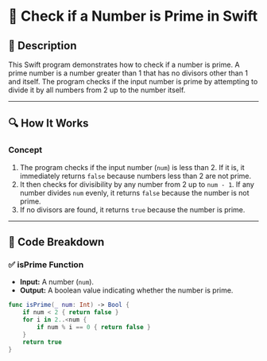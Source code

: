 # 📌 Check if a Number is Prime in Swift

## 🚀 Description
This Swift program demonstrates how to check if a number is prime. A prime number is a number greater than 1 that has no divisors other than 1 and itself. The program checks if the input number is prime by attempting to divide it by all numbers from 2 up to the number itself.

---

## 🔍 How It Works

### **Concept**
1. The program checks if the input number (`num`) is less than 2. If it is, it immediately returns `false` because numbers less than 2 are not prime.
2. It then checks for divisibility by any number from 2 up to `num - 1`. If any number divides `num` evenly, it returns `false` because the number is not prime.
3. If no divisors are found, it returns `true` because the number is prime.

---

## 📂 Code Breakdown

### ✅ **isPrime Function**
- **Input:** A number (`num`).
- **Output:** A boolean value indicating whether the number is prime.

```swift
func isPrime(_ num: Int) -> Bool {
    if num < 2 { return false }
    for i in 2..<num {
        if num % i == 0 { return false }
    }
    return true
}
